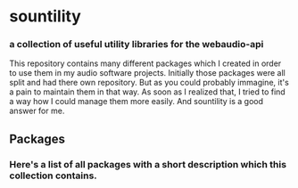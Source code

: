 # sountility
### a collection of useful utility libraries for the webaudio-api

This repository contains many different packages which I created in order to use them in my audio software projects. Initially those packages were all split and had there own repository. But as you could probably immagine, it's a pain to maintain them in that way. As soon as I realized that, I tried to find a way how I could manage them more easily. And sountility is a good answer for me.

## Packages
### Here's a list of all packages with a short description which this collection contains.

